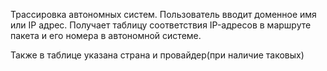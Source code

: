 Трассировка автономных систем.
 Пользователь вводит доменное имя или IP адрес. Получает таблицу соответствия IP-адресов в маршруте пакета и его номера в автономной системе.
 
 Также в таблице указана страна и провайдер(при наличие таковых)

